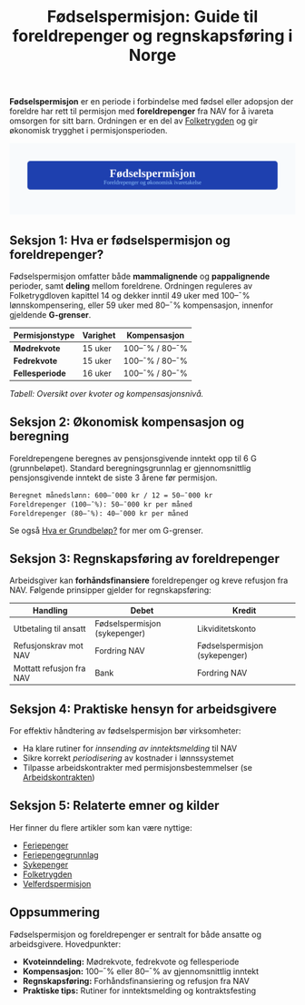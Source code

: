 ﻿---
title: "Fødselspermisjon: Guide til foreldrepenger og regnskapsføring i Norge"
seoTitle: "Fødselspermisjon: Guide til foreldrepenger og regnskapsføring i Norge"
description: '**Fødselspermisjon** er en periode i forbindelse med fødsel eller adopsjon der foreldre har rett til permisjon med **foreldrepenger** fra NAV for å ivareta o...'
---

**Fødselspermisjon** er en periode i forbindelse med fødsel eller adopsjon der foreldre har rett til permisjon med **foreldrepenger** fra NAV for å ivareta omsorgen for sitt barn. Ordningen er en del av [Folketrygden](/blogs/regnskap/hva-er-folketrygden "Hva er Folketrygden? Struktur og Ytelser") og gir økonomisk trygghet i permisjonsperioden.

![Fødselspermisjon](fodselspermisjon-image.svg)

## Seksjon 1: Hva er fødselspermisjon og foreldrepenger?

Fødselspermisjon omfatter både **mammalignende** og **pappalignende** perioder, samt **deling** mellom foreldrene. Ordningen reguleres av Folketrygdloven kapittel 14 og dekker inntil 49 uker med 100–¯% lønnskompensering, eller 59 uker med 80–¯% kompensasjon, innenfor gjeldende **G-grenser**.

| Permisjonstype         | Varighet            | Kompensasjon       |
|------------------------|---------------------|--------------------|
| **Mødrekvote**         | 15 uker             | 100–¯% / 80–¯%       |
| **Fedrekvote**         | 15 uker             | 100–¯% / 80–¯%       |
| **Fellesperiode**      | 16 uker             | 100–¯% / 80–¯%       |

*Tabell: Oversikt over kvoter og kompensasjonsnivå.*

## Seksjon 2: Økonomisk kompensasjon og beregning

Foreldrepengene beregnes av pensjonsgivende inntekt opp til 6 G (grunnbeløpet). Standard beregningsgrunnlag er gjennomsnittlig pensjonsgivende inntekt de siste 3 årene før permisjon.

```text
Beregnet månedslønn: 600–¯000 kr / 12 = 50–¯000 kr
Foreldrepenger (100–¯%): 50–¯000 kr per måned
Foreldrepenger (80–¯%): 40–¯000 kr per måned
```

Se også [Hva er Grundbeløp?](/blogs/regnskap/hva-er-grunnbelop "Hva er Grunnbeløp? Struktur og Roller i Trygdesystemet") for mer om G-grenser.

## Seksjon 3: Regnskapsføring av foreldrepenger

Arbeidsgiver kan **forhåndsfinansiere** foreldrepenger og kreve refusjon fra NAV. Følgende prinsipper gjelder for regnskapsføring:

| Handling                      | Debet                           | Kredit                         |
|-------------------------------|---------------------------------|--------------------------------|
| Utbetaling til ansatt         | Fødselspermisjon (sykepenger)   | Likviditetskonto               |
| Refusjonskrav mot NAV         | Fordring NAV                    | Fødselspermisjon (sykepenger)  |
| Mottatt refusjon fra NAV      | Bank                            | Fordring NAV                   |


## Seksjon 4: Praktiske hensyn for arbeidsgivere

For effektiv håndtering av fødselspermisjon bør virksomheter:

* Ha klare rutiner for _innsending av inntektsmelding_ til NAV
* Sikre korrekt _periodisering_ av kostnader i lønnssystemet
* Tilpasse arbeidskontrakter med permisjonsbestemmelser (se [Arbeidskontrakten](/blogs/regnskap/arbeidskontrakten "Arbeidskontrakten “ Roller og Ansvar i Norsk Arbeidsliv og Regnskap"))

## Seksjon 5: Relaterte emner og kilder

Her finner du flere artikler som kan være nyttige:

* [Feriepenger](/blogs/regnskap/hva-er-feriepenger "Hva er Feriepenger? Komplett Guide til Beregning og Regnskapsføring")
* [Feriepengegrunnlag](/blogs/regnskap/feriepengegrunnlag "Feriepengegrunnlag: Grunnlag for beregning av feriepenger i Norge")
* [Sykepenger](/blogs/regnskap/hva-er-sykepenger "Hva er Sykepenger? Arbeidsgiverperiode, NAV-refusjon og Regnskapsføring")
* [Folketrygden](/blogs/regnskap/hva-er-folketrygden "Hva er Folketrygden? Struktur og Ytelser")
* [Velferdspermisjon](/blogs/regnskap/velferdspermisjon "Velferdspermisjon “ Rettigheter, Regnskapsføring og Skattemessig Behandling")

## Oppsummering

Fødselspermisjon og foreldrepenger er sentralt for både ansatte og arbeidsgivere. Hovedpunkter:

* **Kvoteinndeling:** Mødrekvote, fedrekvote og fellesperiode
* **Kompensasjon:** 100–¯% eller 80–¯% av gjennomsnittlig inntekt
* **Regnskapsføring:** Forhåndsfinansiering og refusjon fra NAV
* **Praktiske tips:** Rutiner for inntektsmelding og kontraktsfesting











